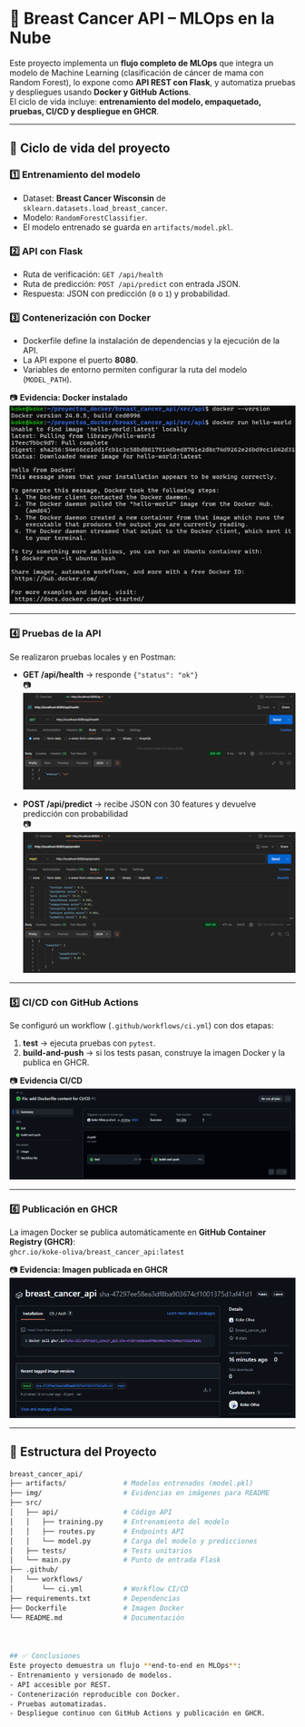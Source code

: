 # 🧠 Breast Cancer API – MLOps en la Nube

Este proyecto implementa un **flujo completo de MLOps** que integra un modelo de Machine Learning (clasificación de cáncer de mama con Random Forest), lo expone como **API REST con Flask**, y automatiza pruebas y despliegues usando **Docker y GitHub Actions**.  
El ciclo de vida incluye: **entrenamiento del modelo, empaquetado, pruebas, CI/CD y despliegue en GHCR**.

---

## 🚀 Ciclo de vida del proyecto

### 1️⃣ Entrenamiento del modelo
- Dataset: **Breast Cancer Wisconsin** de `sklearn.datasets.load_breast_cancer`.
- Modelo: `RandomForestClassifier`.
- El modelo entrenado se guarda en `artifacts/model.pkl`.

### 2️⃣ API con Flask
- Ruta de verificación: `GET /api/health`  
- Ruta de predicción: `POST /api/predict` con entrada JSON.  
- Respuesta: JSON con predicción (`0` o `1`) y probabilidad.

### 3️⃣ Contenerización con Docker
- Dockerfile define la instalación de dependencias y la ejecución de la API.
- La API expone el puerto **8080**.
- Variables de entorno permiten configurar la ruta del modelo (`MODEL_PATH`).

📷 **Evidencia: Docker instalado**  
![Docker instalado](./img/Docker%20instalado.png)

---

### 4️⃣ Pruebas de la API
Se realizaron pruebas locales y en Postman:

- **GET /api/health** → responde `{"status": "ok"}`  
📷 ![Evidencia GET](./img/Evidencia%20-%20GET.png)

- **POST /api/predict** → recibe JSON con 30 features y devuelve predicción con probabilidad  
📷 ![Evidencia POST](./img/Evidencia%20-%20POST.png)

---

### 5️⃣ CI/CD con GitHub Actions
Se configuró un workflow (`.github/workflows/ci.yml`) con dos etapas:

1. **test** → ejecuta pruebas con `pytest`.
2. **build-and-push** → si los tests pasan, construye la imagen Docker y la publica en GHCR.

📷 **Evidencia CI/CD**  
![Evidencia CI/CD](./img/Evidencia%20CI%20CD.png)

---

### 6️⃣ Publicación en GHCR
La imagen Docker se publica automáticamente en **GitHub Container Registry (GHCR)**:  
`ghcr.io/koke-oliva/breast_cancer_api:latest`

📷 **Evidencia: Imagen publicada en GHCR**  
![Evidencia Imagen GHCR](./img/Evidencia%20-%20Imagen%20Docker%20en%20el%20GHCR.png)

---

## 📂 Estructura del Proyecto

```bash
breast_cancer_api/
├── artifacts/              # Modelos entrenados (model.pkl)
├── img/                    # Evidencias en imágenes para README
├── src/
│   ├── api/                # Código API
│   │   ├── training.py     # Entrenamiento del modelo
│   │   ├── routes.py       # Endpoints API
│   │   └── model.py        # Carga del modelo y predicciones
│   ├── tests/              # Tests unitarios
│   └── main.py             # Punto de entrada Flask
├── .github/
│   └── workflows/
│       └── ci.yml          # Workflow CI/CD
├── requirements.txt        # Dependencias
├── Dockerfile              # Imagen Docker
└── README.md               # Documentación



## ✅ Conclusiones
Este proyecto demuestra un flujo **end-to-end en MLOps**:
- Entrenamiento y versionado de modelos.
- API accesible por REST.
- Contenerización reproducible con Docker.
- Pruebas automatizadas.
- Despliegue continuo con GitHub Actions y publicación en GHCR.


